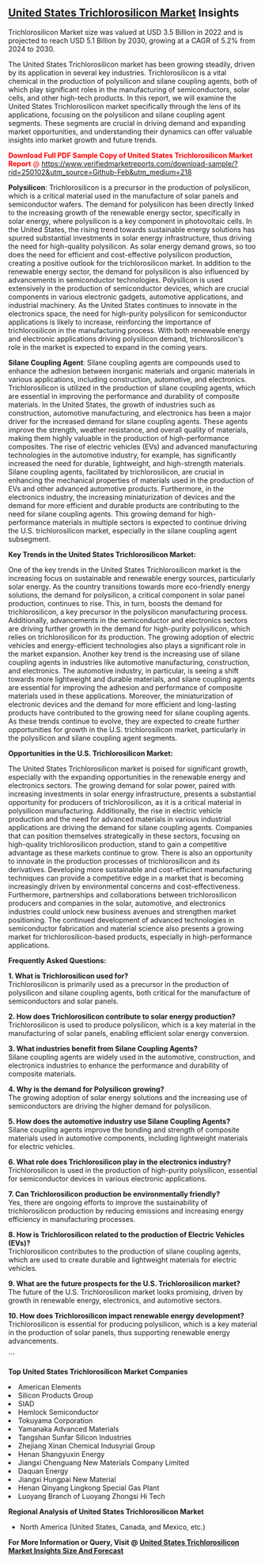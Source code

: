 <h2><a href="https://www.verifiedmarketreports.com/download-sample/?rid=250102&amp;utm_source=Github-Feb&amp;utm_medium=218" target="_blank">United States Trichlorosilicon Market</a> Insights</h2><p>Trichlorosilicon Market size was valued at USD 3.5 Billion in 2022 and is projected to reach USD 5.1 Billion by 2030, growing at a CAGR of 5.2% from 2024 to 2030.</p><p> <p>The United States Trichlorosilicon market has been growing steadily, driven by its application in several key industries. Trichlorosilicon is a vital chemical in the production of polysilicon and silane coupling agents, both of which play significant roles in the manufacturing of semiconductors, solar cells, and other high-tech products. In this report, we will examine the United States Trichlorosilicon market specifically through the lens of its applications, focusing on the polysilicon and silane coupling agent segments. These segments are crucial in driving demand and expanding market opportunities, and understanding their dynamics can offer valuable insights into market growth and future trends. <p><span class=""><span style="color: #ff0000;"><strong>Download Full PDF Sample Copy of United States Trichlorosilicon Market Report</strong> @ </span><a href="https://www.verifiedmarketreports.com/download-sample/?rid=250102&amp;utm_source=Github-Feb&amp;utm_medium=218" target="_blank">https://www.verifiedmarketreports.com/download-sample/?rid=250102&amp;utm_source=Github-Feb&amp;utm_medium=218</a></span></p></p> <p><strong>Polysilicon</strong>: Trichlorosilicon is a precursor in the production of polysilicon, which is a critical material used in the manufacture of solar panels and semiconductor wafers. The demand for polysilicon has been directly linked to the increasing growth of the renewable energy sector, specifically in solar energy, where polysilicon is a key component in photovoltaic cells. In the United States, the rising trend towards sustainable energy solutions has spurred substantial investments in solar energy infrastructure, thus driving the need for high-quality polysilicon. As solar energy demand grows, so too does the need for efficient and cost-effective polysilicon production, creating a positive outlook for the trichlorosilicon market. In addition to the renewable energy sector, the demand for polysilicon is also influenced by advancements in semiconductor technologies. Polysilicon is used extensively in the production of semiconductor devices, which are crucial components in various electronic gadgets, automotive applications, and industrial machinery. As the United States continues to innovate in the electronics space, the need for high-purity polysilicon for semiconductor applications is likely to increase, reinforcing the importance of trichlorosilicon in the manufacturing process. With both renewable energy and electronic applications driving polysilicon demand, trichlorosilicon's role in the market is expected to expand in the coming years.</p> <p><strong>Silane Coupling Agent</strong>: Silane coupling agents are compounds used to enhance the adhesion between inorganic materials and organic materials in various applications, including construction, automotive, and electronics. Trichlorosilicon is utilized in the production of silane coupling agents, which are essential in improving the performance and durability of composite materials. In the United States, the growth of industries such as construction, automotive manufacturing, and electronics has been a major driver for the increased demand for silane coupling agents. These agents improve the strength, weather resistance, and overall quality of materials, making them highly valuable in the production of high-performance composites. The rise of electric vehicles (EVs) and advanced manufacturing technologies in the automotive industry, for example, has significantly increased the need for durable, lightweight, and high-strength materials. Silane coupling agents, facilitated by trichlorosilicon, are crucial in enhancing the mechanical properties of materials used in the production of EVs and other advanced automotive products. Furthermore, in the electronics industry, the increasing miniaturization of devices and the demand for more efficient and durable products are contributing to the need for silane coupling agents. This growing demand for high-performance materials in multiple sectors is expected to continue driving the U.S. trichlorosilicon market, especially in the silane coupling agent subsegment.</p> <p><strong>Key Trends in the United States Trichlorosilicon Market:</strong></p> <p>One of the key trends in the United States Trichlorosilicon market is the increasing focus on sustainable and renewable energy sources, particularly solar energy. As the country transitions towards more eco-friendly energy solutions, the demand for polysilicon, a critical component in solar panel production, continues to rise. This, in turn, boosts the demand for trichlorosilicon, a key precursor in the polysilicon manufacturing process. Additionally, advancements in the semiconductor and electronics sectors are driving further growth in the demand for high-purity polysilicon, which relies on trichlorosilicon for its production. The growing adoption of electric vehicles and energy-efficient technologies also plays a significant role in the market expansion. Another key trend is the increasing use of silane coupling agents in industries like automotive manufacturing, construction, and electronics. The automotive industry, in particular, is seeing a shift towards more lightweight and durable materials, and silane coupling agents are essential for improving the adhesion and performance of composite materials used in these applications. Moreover, the miniaturization of electronic devices and the demand for more efficient and long-lasting products have contributed to the growing need for silane coupling agents. As these trends continue to evolve, they are expected to create further opportunities for growth in the U.S. trichlorosilicon market, particularly in the polysilicon and silane coupling agent segments.</p> <p><strong>Opportunities in the U.S. Trichlorosilicon Market:</strong></p> <p>The United States Trichlorosilicon market is poised for significant growth, especially with the expanding opportunities in the renewable energy and electronics sectors. The growing demand for solar power, paired with increasing investments in solar energy infrastructure, presents a substantial opportunity for producers of trichlorosilicon, as it is a critical material in polysilicon manufacturing. Additionally, the rise in electric vehicle production and the need for advanced materials in various industrial applications are driving the demand for silane coupling agents. Companies that can position themselves strategically in these sectors, focusing on high-quality trichlorosilicon production, stand to gain a competitive advantage as these markets continue to grow. There is also an opportunity to innovate in the production processes of trichlorosilicon and its derivatives. Developing more sustainable and cost-efficient manufacturing techniques can provide a competitive edge in a market that is becoming increasingly driven by environmental concerns and cost-effectiveness. Furthermore, partnerships and collaborations between trichlorosilicon producers and companies in the solar, automotive, and electronics industries could unlock new business avenues and strengthen market positioning. The continued development of advanced technologies in semiconductor fabrication and material science also presents a growing market for trichlorosilicon-based products, especially in high-performance applications.</p> <p><strong>Frequently Asked Questions:</strong></p> <p><strong>1. What is Trichlorosilicon used for?</strong><br>Trichlorosilicon is primarily used as a precursor in the production of polysilicon and silane coupling agents, both critical for the manufacture of semiconductors and solar panels.</p> <p><strong>2. How does Trichlorosilicon contribute to solar energy production?</strong><br>Trichlorosilicon is used to produce polysilicon, which is a key material in the manufacturing of solar panels, enabling efficient solar energy conversion.</p> <p><strong>3. What industries benefit from Silane Coupling Agents?</strong><br>Silane coupling agents are widely used in the automotive, construction, and electronics industries to enhance the performance and durability of composite materials.</p> <p><strong>4. Why is the demand for Polysilicon growing?</strong><br>The growing adoption of solar energy solutions and the increasing use of semiconductors are driving the higher demand for polysilicon.</p> <p><strong>5. How does the automotive industry use Silane Coupling Agents?</strong><br>Silane coupling agents improve the bonding and strength of composite materials used in automotive components, including lightweight materials for electric vehicles.</p> <p><strong>6. What role does Trichlorosilicon play in the electronics industry?</strong><br>Trichlorosilicon is used in the production of high-purity polysilicon, essential for semiconductor devices in various electronic applications.</p> <p><strong>7. Can Trichlorosilicon production be environmentally friendly?</strong><br>Yes, there are ongoing efforts to improve the sustainability of trichlorosilicon production by reducing emissions and increasing energy efficiency in manufacturing processes.</p> <p><strong>8. How is Trichlorosilicon related to the production of Electric Vehicles (EVs)?</strong><br>Trichlorosilicon contributes to the production of silane coupling agents, which are used to create durable and lightweight materials for electric vehicles.</p> <p><strong>9. What are the future prospects for the U.S. Trichlorosilicon market?</strong><br>The future of the U.S. Trichlorosilicon market looks promising, driven by growth in renewable energy, electronics, and automotive sectors.</p> <p><strong>10. How does Trichlorosilicon impact renewable energy development?</strong><br>Trichlorosilicon is essential for producing polysilicon, which is a key material in the production of solar panels, thus supporting renewable energy advancements.</p> ```</p><p><strong>Top United States Trichlorosilicon Market Companies</strong></p><div data-test-id=""><p><li>American Elements</li><li> Silicon Products Group</li><li> SIAD</li><li> Hemlock Semiconductor</li><li> Tokuyama Corporation</li><li> Yamanaka Advanced Materials</li><li> Tangshan Sunfar Silicon Industries</li><li> Zhejiang Xinan Chemical Indusyrial Group</li><li> Henan Shangyuxin Energy</li><li> Jiangxi Chenguang New Materials Company Limited</li><li> Daquan Energy</li><li> Jiangxi Hungpai New Material</li><li> Henan Qinyang Lingkong Special Gas Plant</li><li> Luoyang Branch of Luoyang Zhongsi Hi Tech</li></p><div><strong>Regional Analysis of&nbsp;United States Trichlorosilicon Market</strong></div><ul><li dir="ltr"><p dir="ltr">North America&nbsp;(United States, Canada, and Mexico, etc.)</p></li></ul><p><strong>For More Information or Query, Visit @&nbsp;</strong><strong><a href="https://www.verifiedmarketreports.com/product/trichlorosilicon-market/?utm_source=Github-Feb&amp;utm_medium=218" target="_blank">United States Trichlorosilicon Market Insights Size And Forecast</a></strong></p></div>
